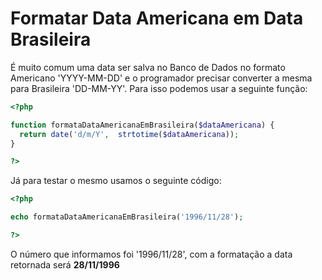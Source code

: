 # Formatar Data Americana em Data Brasileira
É muito comum uma data ser salva no Banco de Dados no formato Americano 'YYYY-MM-DD' e o programador precisar converter a mesma para Brasileira 'DD-MM-YY'.
Para isso podemos usar a seguinte função:

```php
<?php

function formataDataAmericanaEmBrasileira($dataAmericana) {
  return date('d/m/Y',  strtotime($dataAmericana));
}

?>
```

Já para testar o mesmo usamos o seguinte código:

```php
<?php

echo formataDataAmericanaEmBrasileira('1996/11/28');

?>
```

O número que informamos foi '1996/11/28', com a formatação a data retornada será **28/11/1996**

